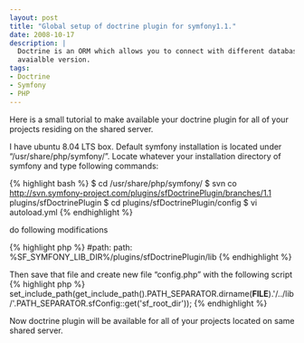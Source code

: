 ```yaml
---
layout: post
title: "Global setup of doctrine plugin for symfony1.1."
date: 2008-10-17
description: |
  Doctrine is an ORM which allows you to connect with different database. Here we will integrate symfony1.1 with doctrine latest
  avaialble version.
tags:
- Doctrine
- Symfony
- PHP
---
```


Here is a small tutorial to make available your doctrine plugin for all of your projects residing on the shared server.

<!--more-->

I have ubuntu 8.04 LTS box. Default symfony installation is located under “/usr/share/php/symfony/”. Locate whatever your 
installation directory of symfony and type following commands:

{% highlight bash %}
$ cd /usr/share/php/symfony/
$ svn co http://svn.symfony-project.com/plugins/sfDoctrinePlugin/branches/1.1 plugins/sfDoctrinePlugin
$ cd plugins/sfDoctrinePlugin/config
$ vi autoload.yml
{% endhighlight %}

do following modifications

{% highlight php %}
#path:       <?php echo realpath(dirname(__FILE__) . '/../lib') . "\n"; ?>
path:       %SF_SYMFONY_LIB_DIR%/plugins/sfDoctrinePlugin/lib
{% endhighlight %}

Then save that file and create new file “config.php” with the following script
{% highlight php %}
set_include_path(get_include_path().PATH_SEPARATOR.dirname(__FILE__).'/../lib/'.PATH_SEPARATOR.sfConfig::get('sf_root_dir'));
{% endhighlight %}

Now doctrine plugin will be available for all of your projects located on same shared server.